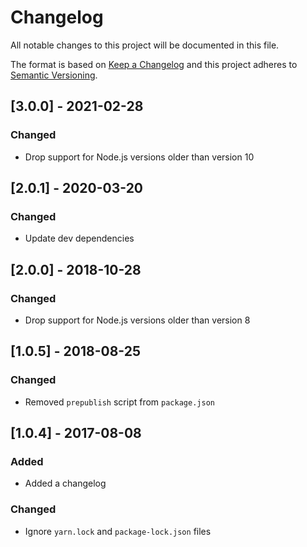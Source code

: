 # Changelog

All notable changes to this project will be documented in this file.

The format is based on [Keep a Changelog](http://keepachangelog.com/en/1.0.0/) and this project adheres to [Semantic Versioning](http://semver.org/spec/v2.0.0.html).

## [3.0.0] - 2021-02-28

### Changed

- Drop support for Node.js versions older than version 10

## [2.0.1] - 2020-03-20

### Changed

- Update dev dependencies

## [2.0.0] - 2018-10-28

### Changed

- Drop support for Node.js versions older than version 8

## [1.0.5] - 2018-08-25

### Changed

- Removed `prepublish` script from `package.json`

## [1.0.4] - 2017-08-08

### Added

- Added a changelog

### Changed

- Ignore `yarn.lock` and `package-lock.json` files